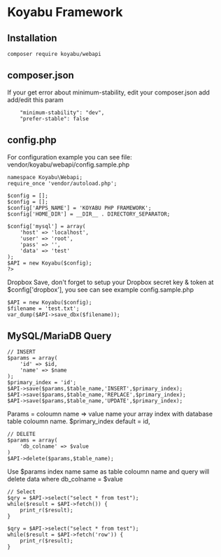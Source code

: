 # Koyabu Framework

## Installation
```composer require koyabu/webapi```

## composer.json
If your get error about minimum-stability, edit your composer.json add add/edit this param
```
    "minimum-stability": "dev",
    "prefer-stable": false
```

## config.php
For configuration example you can see file: vendor/koyabu/webapi/config.sample.php
```
namespace Koyabu\Webapi;
require_once 'vendor/autoload.php';

$config = [];
$config = [];
$config['APPS_NAME'] = 'KOYABU PHP FRAMEWORK';
$config['HOME_DIR'] = __DIR__ . DIRECTORY_SEPARATOR;

$config['mysql'] = array(
    'host' => 'localhost',
    'user' => 'root',
    'pass' => '',
    'data' => 'test'
);
$API = new Koyabu($config);
?>
```

Dropbox Save, don't forget to setup your Dropbox secret key & token at $config['dropbox'], you see can see example
config.sample.php
```
$API = new Koyabu($config);
$filename = 'test.txt';
var_dump($API->save_dbx($filename));
```

## MySQL/MariaDB Query
```
// INSERT
$params = array(
    'id' => $id,
    'name' => $name
);
$primary_index = 'id';
$API->save($params,$table_name,'INSERT',$primary_index);
$API->save($params,$table_name,'REPLACE',$primary_index);
$API->save($params,$table_name,'UPDATE',$primary_index);
```
Params = coloumn name => value
name your array index with database table coloumn name.
$primary_index default = id,

```
// DELETE
$params = array(
    'db_colname' => $value
)
$API->delete($params,$table_name);
```
Use $params index name same as table coloumn name
and query will delete data where db_colname = $value

```
// Select
$qry = $API->select("select * from test");
while($result = $API->fetch()) {
    print_r($result);
}

$qry = $API->select("select * from test");
while($result = $API->fetch('row')) {
    print_r($result);
}
```